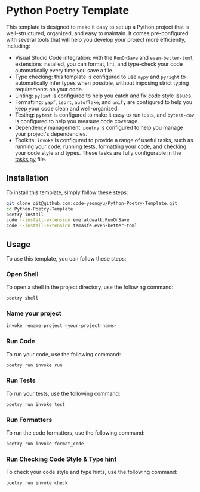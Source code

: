 # Python Poetry Template

This template is designed to make it easy to set up a Python project that is well-structured, organized, and easy to maintain. It comes pre-configured with several tools that will help you develop your project more efficiently, including:

- Visual Studio Code integration: with the `RunOnSave` and `even-better-toml` extensions installed, you can format, lint, and type-check your code automatically every time you save a file.
- Type checking: this template is configured to use `mypy` and `pyright` to automatically infer types when possible, without imposing strict typing requirements on your code.
- Linting: `pylint` is configured to help you catch and fix code style issues.
- Formatting: `yapf`, `isort`, `autoflake`, and `unify` are configured to help you keep your code clean and well-organized.
- Testing: `pytest` is configured to make it easy to run tests, and `pytest-cov` is configured to help you measure code coverage.
- Dependency management: `poetry` is configured to help you manage your project's dependencies.
- Toolkits: `invoke` is configured to provide a range of useful tasks, such as running your code, running tests, formatting your code, and checking your code style and types. These tasks are fully configurable in the [tasks.py](tasks.py) file.

## Installation

To install this template, simply follow these steps:

```sh
git clone git@github.com:code-yeongyu/Python-Poetry-Template.git
cd Python-Poetry-Template
poetry install
code --install-extension emeraldwalk.RunOnSave
code --install-extension tamasfe.even-better-toml
```

## Usage

To use this template, you can follow these steps:

### Open Shell

To open a shell in the project directory, use the following command:

```sh
poetry shell
```

### Name your project

```sh
invoke rename-project <your-project-name>
```

### Run Code

To run your code, use the following command:

```sh
poetry run invoke run
```

### Run Tests

To run your tests, use the following command:

```sh
poetry run invoke test
```

### Run Formatters

To run the code formatters, use the following command:

```sh
poetry run invoke format_code
```

### Run Checking Code Style & Type hint

To check your code style and type hints, use the following command:

```sh
poetry run invoke check
```
